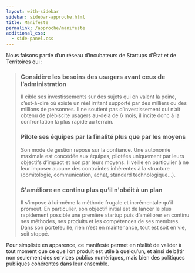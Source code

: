 ```yaml
---
layout: with-sidebar
sidebar: sidebar-approche.html
title: Manifeste
permalink: /approche/manifeste
additional_css:
  - side-panel.css
---
```


Nous faisons partie d’un réseau d’incubateurs de Startups d’État et de Territoires qui :

> ### Considère les **besoins des usagers** avant ceux de l’**administration**
> Il cible ses investissements sur des sujets qui en valent la peine, c’est-à-dire où existe un réel irritant supporté par des milliers ou des millions de personnes. Il ne soutient pas d’investissement qui n’ait obtenu de plébiscite usagers au-delà de 6 mois, il incite donc à la confrontation la plus rapide au terrain.
>
> ### Pilote ses équipes **par la finalité** plus que **par les moyens**
> Son mode de gestion repose sur la confiance. Une autonomie maximale est concédée aux équipes, pilotées uniquement par leurs objectifs d’impact et non par leurs moyens. Il veille en particulier à ne leur imposer aucune des contraintes inhérentes à la structure (comitologie, communication, achat, standard technologique…).
>
> ### **S'améliore en continu** plus qu’il n'**obéit à un plan**
> Il s’impose à lui-même la méthode frugale et incrémentale qu’il promeut. En particulier, son objectif initial est de lancer le plus rapidement possible une première startup puis d’améliorer en continu ses méthodes, ses produits et les compétences de ses membres. Dans son portefeuille, rien n’est en maintenance, tout est soit en vie, soit stoppé.

Pour simpliste en apparence, ce manifeste permet en réalité de valider à tout moment que ce que l’on produit est utile à quelqu’un, et ainsi de bâtir non seulement des services publics numériques, mais bien des politiques publiques cohérentes dans leur ensemble.

